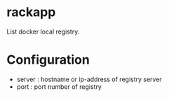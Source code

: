 rackapp
=======
List docker local registry.

Configuration
=============
- server : hostname or ip-address of registry server 
- port : port number of registry
